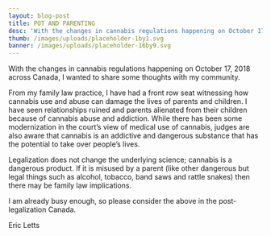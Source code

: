 ```yaml
---
layout: blog-post
title: POT AND PARENTING
desc: 'With the changes in cannabis regulations happening on October 17, 2018 across Canada, I wanted to share some thoughts with my community.'
thumb: /images/uploads/placeholder-1by1.svg
banner: /images/uploads/placeholder-16by9.svg
---
```


With the changes in cannabis regulations happening on October 17, 2018 across Canada, I wanted to share some thoughts with my community.

From my family law practice, I have had a front row seat witnessing how cannabis use and abuse can damage the lives of parents and children. I have seen relationships ruined and parents alienated from their children because of cannabis abuse and addiction. While there has been some modernization in the court’s view of medical use of cannabis, judges are also aware that cannabis is an addictive and dangerous substance that has the potential to take over people’s lives.

Legalization does not change the underlying science; cannabis is a dangerous product. If it is misused by a parent (like other dangerous but legal things such as alcohol, tobacco, band saws and rattle snakes) then there may be family law implications.

I am already busy enough, so please consider the above in the post-legalization Canada.

Eric Letts
